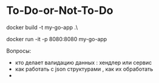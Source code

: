 # To-Do-or-Not-To-Do


 docker build -t my-go-app .\

 docker run -it -p  8080:8080 my-go-app 

 Вопросы:

 - кто делает валидацию данных : хендлер или сервис
 - как работать с json структурами , как их обработать
 - 